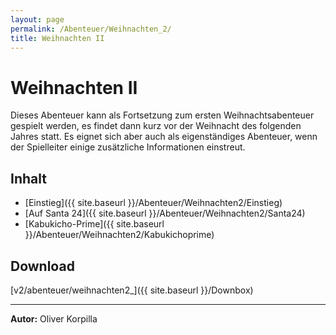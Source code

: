```yaml
---
layout: page
permalink: /Abenteuer/Weihnachten_2/
title: Weihnachten II
---
```


# Weihnachten II

Dieses Abenteuer kann als Fortsetzung zum ersten Weihnachtsabenteuer gespielt werden, es findet dann kurz vor der Weihnacht des folgenden Jahres statt. Es eignet sich aber auch als eigenständiges Abenteuer, wenn der Spielleiter einige zusätzliche Informationen einstreut.

## Inhalt

- [Einstieg]({{ site.baseurl }}/Abenteuer/Weihnachten2/Einstieg)
- [Auf Santa 24]({{ site.baseurl }}/Abenteuer/Weihnachten2/Santa24)
- [Kabukicho-Prime]({{ site.baseurl }}/Abenteuer/Weihnachten2/Kabukichoprime)

## Download

[v2/abenteuer/weihnachten2_]({{ site.baseurl }}/Downbox)

***
**Autor:** Oliver Korpilla

